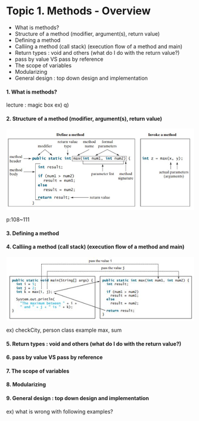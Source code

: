 
# Topic 1. Methods - Overview

- What is methods?
- Structure of a method (modifier, argument(s), return value)
- Defining a method
- Calliing a method (call stack) (execution flow of a method and main)
- Return types : void and others (what do I do with the return value?)
- pass by value VS pass by reference
- The scope of variables
- Modularizing
- General design : top down design and implementation


#### 1. What is methods?

lecture : magic box
ex)
q)

#### 2. Structure of a method (modifier, argument(s), return value)

![example](https://github.com/lukesterlee/review-session/blob/master/methods/structureOfMethods.JPG)

p:108~111

#### 3. Defining a method



#### 4. Calliing a method (call stack) (execution flow of a method and main)

![Calling](https://github.com/lukesterlee/review-session/blob/master/methods/calling.JPG)

ex) checkCity, person class example
max, sum

#### 5. Return types : void and others (what do I do with the return value?)


#### 6. pass by value VS pass by reference



#### 7. The scope of variables
#### 8. Modularizing
#### 9. General design : top down design and implementation


ex) what is wrong with following examples?
